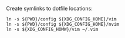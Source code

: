 Create symlinks to dotfile locations:

```
ln -s ${PWD}/config ${XDG_CONFIG_HOME}/vim
ln -s ${PWD}/config ${XDG_CONFIG_HOME}/nvim
ln -s ${XDG_CONFIG_HOMW}/vim ~/.vim
```

